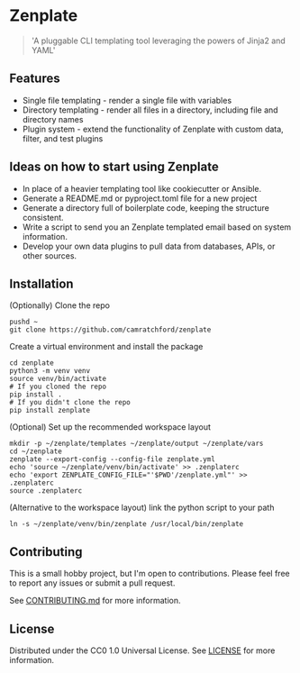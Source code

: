# Zenplate

> 'A pluggable CLI templating tool leveraging the powers of Jinja2 and YAML'

## Features

- Single file templating - render a single file with variables
- Directory templating - render all files in a directory, including file and directory names
- Plugin system - extend the functionality of Zenplate with custom data, filter, and test plugins

## Ideas on how to start using Zenplate

- In place of a heavier templating tool like cookiecutter or Ansible.
- Generate a README.md or pyproject.toml file for a new project
- Generate a directory full of boilerplate code, keeping the structure consistent.
- Write a script to send you an Zenplate templated email based on system information.
- Develop your own data plugins to pull data from databases, APIs, or other sources.

## Installation



(Optionally) 
Clone the repo
```shell
pushd ~
git clone https://github.com/camratchford/zenplate
```

Create a virtual environment and install the package
```shell
cd zenplate
python3 -m venv venv
source venv/bin/activate
# If you cloned the repo
pip install .
# If you didn't clone the repo
pip install zenplate
```


(Optional) Set up the recommended workspace layout
```shell
mkdir -p ~/zenplate/templates ~/zenplate/output ~/zenplate/vars
cd ~/zenplate
zenplate --export-config --config-file zenplate.yml
echo 'source ~/zenplate/venv/bin/activate' >> .zenplaterc
echo 'export ZENPLATE_CONFIG_FILE="'$PWD'/zenplate.yml"' >> .zenplaterc
source .zenplaterc
```

(Alternative to the workspace layout) link the python script to your path
```shell
ln -s ~/zenplate/venv/bin/zenplate /usr/local/bin/zenplate
```

## Contributing

This is a small hobby project, but I'm open to contributions. Please feel free to report any issues or submit a pull request.

See [CONTRIBUTING.md](.github/CONTRIBUTING.md) for more information.

## License

Distributed under the CC0 1.0 Universal License. See [LICENSE](LICENSE) for more information.

